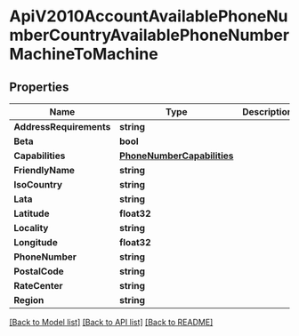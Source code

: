 # ApiV2010AccountAvailablePhoneNumberCountryAvailablePhoneNumberMachineToMachine

## Properties

Name | Type | Description | Notes
------------ | ------------- | ------------- | -------------
**AddressRequirements** | **string** |  | [optional] 
**Beta** | **bool** |  | [optional] 
**Capabilities** | [**PhoneNumberCapabilities**](phone_number_capabilities.md) |  | [optional] 
**FriendlyName** | **string** |  | [optional] 
**IsoCountry** | **string** |  | [optional] 
**Lata** | **string** |  | [optional] 
**Latitude** | **float32** |  | [optional] 
**Locality** | **string** |  | [optional] 
**Longitude** | **float32** |  | [optional] 
**PhoneNumber** | **string** |  | [optional] 
**PostalCode** | **string** |  | [optional] 
**RateCenter** | **string** |  | [optional] 
**Region** | **string** |  | [optional] 

[[Back to Model list]](../README.md#documentation-for-models) [[Back to API list]](../README.md#documentation-for-api-endpoints) [[Back to README]](../README.md)


